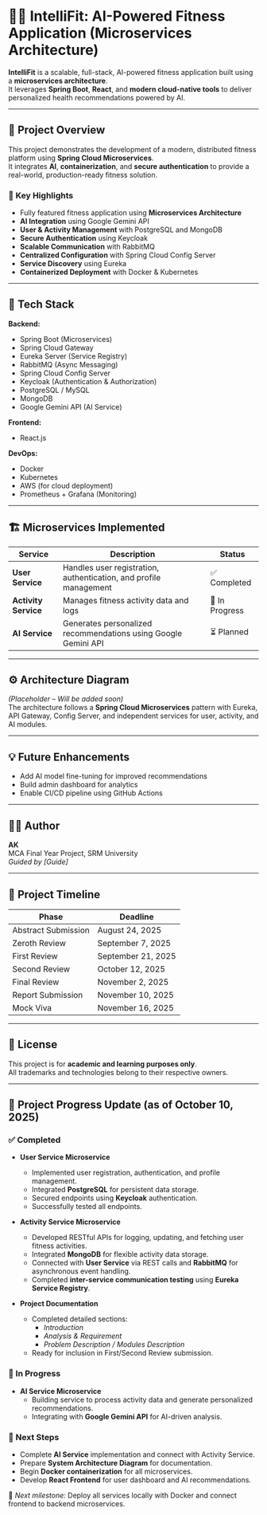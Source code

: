 # 🏋️‍♂️ IntelliFit: AI-Powered Fitness Application (Microservices Architecture)

**IntelliFit** is a scalable, full-stack, AI-powered fitness application built using a **microservices architecture**.  
It leverages **Spring Boot**, **React**, and **modern cloud-native tools** to deliver personalized health recommendations powered by AI.

---

## 🚀 Project Overview
This project demonstrates the development of a modern, distributed fitness platform using **Spring Cloud Microservices**.  
It integrates **AI**, **containerization**, and **secure authentication** to provide a real-world, production-ready fitness solution.

### 🎯 Key Highlights
- Fully featured fitness application using **Microservices Architecture**  
- **AI Integration** using Google Gemini API  
- **User & Activity Management** with PostgreSQL and MongoDB  
- **Secure Authentication** using Keycloak  
- **Scalable Communication** with RabbitMQ  
- **Centralized Configuration** with Spring Cloud Config Server  
- **Service Discovery** using Eureka  
- **Containerized Deployment** with Docker & Kubernetes  

---

## 🧩 Tech Stack

**Backend:**
- Spring Boot (Microservices)
- Spring Cloud Gateway
- Eureka Server (Service Registry)
- RabbitMQ (Async Messaging)
- Spring Cloud Config Server
- Keycloak (Authentication & Authorization)
- PostgreSQL / MySQL
- MongoDB
- Google Gemini API (AI Service)

**Frontend:**
- React.js

**DevOps:**
- Docker
- Kubernetes
- AWS (for cloud deployment)
- Prometheus + Grafana (Monitoring)

---

## 🏗️ Microservices Implemented

| Service | Description | Status |
|----------|--------------|--------|
| **User Service** | Handles user registration, authentication, and profile management | ✅ Completed |
| **Activity Service** | Manages fitness activity data and logs | 🔄 In Progress |
| **AI Service** | Generates personalized recommendations using Google Gemini API | ⏳ Planned |

---

## ⚙️ Architecture Diagram
*(Placeholder – Will be added soon)*  
The architecture follows a **Spring Cloud Microservices** pattern with Eureka, API Gateway, Config Server, and independent services for user, activity, and AI modules.

---

## 💡 Future Enhancements
- Add AI model fine-tuning for improved recommendations  
- Build admin dashboard for analytics  
- Enable CI/CD pipeline using GitHub Actions  

---

## 🧑‍💻 Author
**AK**  
MCA Final Year Project, SRM University  
*Guided by [Guide]*

---

## 📅 Project Timeline
| Phase | Deadline |
|--------|-----------|
| Abstract Submission | August 24, 2025 |
| Zeroth Review | September 7, 2025 |
| First Review | September 21, 2025 |
| Second Review | October 12, 2025 |
| Final Review | November 2, 2025 |
| Report Submission | November 10, 2025 |
| Mock Viva | November 16, 2025 |

---

## 📜 License
This project is for **academic and learning purposes only**.  
All trademarks and technologies belong to their respective owners.


---

## 🧩 Project Progress Update (as of October 10, 2025)

### ✅ Completed
- **User Service Microservice**
  - Implemented user registration, authentication, and profile management.
  - Integrated **PostgreSQL** for persistent data storage.
  - Secured endpoints using **Keycloak** authentication.
  - Successfully tested all endpoints.

- **Activity Service Microservice**
  - Developed RESTful APIs for logging, updating, and fetching user fitness activities.
  - Integrated **MongoDB** for flexible activity data storage.
  - Connected with **User Service** via REST calls and **RabbitMQ** for asynchronous event handling.
  - Completed **inter-service communication testing** using **Eureka Service Registry**.

- **Project Documentation**
  - Completed detailed sections:
    - *Introduction*  
    - *Analysis & Requirement*  
    - *Problem Description / Modules Description*
  - Ready for inclusion in First/Second Review submission.

### 🔄 In Progress
- **AI Service Microservice**
  - Building service to process activity data and generate personalized recommendations.
  - Integrating with **Google Gemini API** for AI-driven analysis.

### 🧠 Next Steps
- Complete **AI Service** implementation and connect with Activity Service.
- Prepare **System Architecture Diagram** for documentation.
- Begin **Docker containerization** for all microservices.
- Develop **React Frontend** for user dashboard and AI recommendations.

📌 *Next milestone:* Deploy all services locally with Docker and connect frontend to backend microservices.
